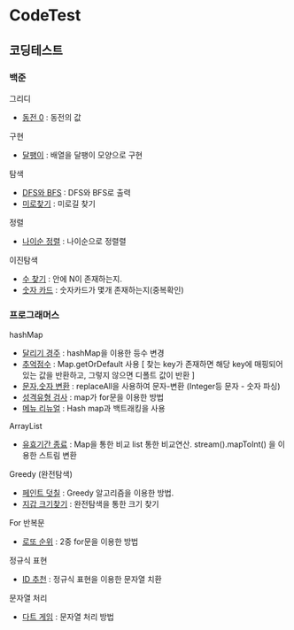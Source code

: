 # CodeTest

## 코딩테스트

### 백준

그리디

- [동전 0](./백준/그리디/B1931.java) : 동전의 값

구현

- [달팽이](./백준/구현/B1913.java) : 배열을 달팽이 모양으로 구현

탐색

- [DFS와 BFS](./백준/탐색/B1260.java) : DFS와 BFS로 출력
- [미로찾기](./백준/탐색/B2178.java) : 미로길 찾기

정렬

- [나이순 정렬](./백준/정렬/B10814.java) : 나이순으로 정렬렬

이진탐색

- [수 찾기](./백준/이진검색/B1920.java) : 안에 N이 존재하는지.
- [숫자 카드](./백준/이진검색/B10816.java) : 숫자카드가 몇개 존재하는지(중복확인)

### 프로그래머스

hashMap

- [달리기 경주](./프로그래머스/Level01/Running_race.java) : hashMap을 이용한 등수 변경
- [추억점수](./프로그래머스/Level01/Memories_score.java) : Map.getOrDefault 사용 [
  찾는 key가 존재하면 해당 key에 매핑되어 있는 값을 반환하고, 그렇지 않으면 디폴트 값이 반환
  ]
- [문자,숫자 변환](./프로그래머스/Level01/Change_text.java) : replaceAll을 사용하여 문자-변환 (Integer등 문자 - 숫자 파싱)
- [성격유형 검사](./프로그래머스/Level01/Personality_test.java) : map가 for문을 이용한 방법
- [메뉴 리뉴얼](./프로그래머스/Level02/Menu_renewal.java) : Hash map과 백트래킹을 사용

ArrayList

- [유효기간 종료](./프로그래머스/Level01/Valid_time.java) : Map을 통한 비교 list 통한 비교연산. stream().mapToInt() 을 이용한 스트림 변환

Greedy (완전탐색)

- [페인트 덧칠](./프로그래머스/Level01/Paint_over.java) : Greedy 알고리즘을 이용한 방법.
- [지갑 크기찾기](./프로그래머스/Level01/Full_search.java) : 완전탐색을 통한 크기 찾기

For 반복문

- [로또 순위](./프로그래머스/Level01/Lotto_rankings.java) : 2중 for문을 이용한 방법

정규식 표현

- [ID 추천](./프로그래머스/Level01/ID_recommendation.java) : 정규식 표현을 이용한 문자열 치환

문자열 처리

- [다트 게임](./프로그래머스/Level01/Game_star.java) : 문자열 처리 방법
